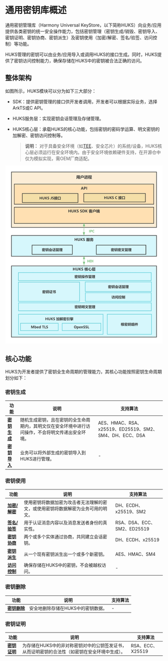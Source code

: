 # 通用密钥库概述

通用密钥管理库（Harmony Universal KeyStore，以下简称HUKS）向业务/应用提供各类密钥的统一安全操作能力，包括密钥管理（密钥生成/销毁、密钥导入、密钥证明、密钥协商、密钥派生）及密钥使用（加密/解密、签名/验签、访问控制）等功能。

HUKS管理的密钥可以由业务/应用导入或调用HUKS的接口生成。同时，HUKS提供了密钥访问控制能力，确保存储在HUKS中的密钥被合法正确的访问。


## 整体架构

如图所示，HUKS模块可以分为如下三大部分：

- SDK：提供密钥管理的接口供开发者调用，开发者可以根据实际业务，选择ArkTS或C API。

- HUKS服务层：实现密钥会话管理及存储管理。

- HUKS核心层：承载HUKS的核心功能，包括密钥的密码学运算、明文密钥的加解密、密钥访问控制等。
  > **说明：**
  > 对于具备安全环境（如[TEE](huks-concepts.md)、安全芯片）的系统/设备，HUKS核心层必须运行在安全环境内。由于安全环境依赖硬件支持，在开源仓中仅为模拟实现，需OEM厂商适配。

![zh-cn_image_0000001736030930](figures/zh-cn_image_0000001736030930.png)


## 核心功能

HUKS为开发者提供了密钥全生命周期的管理能力，其核心功能按照密钥生命周期划分如下：


### 密钥生成

| 功能 | 说明 | 支持算法 | 
| -------- | -------- | -------- |
| **[密钥生成](huks-key-generation-overview.md)** | 随机生成密钥，且在密钥的全生命周期内，其明文仅在安全环境中进行访问操作，不会将明文传递出安全环境。 | AES、HMAC、RSA、x25519、ED25519、SM2、SM4、DH、ECC、DSA | 
| **[密钥导入](huks-key-import-overview.md)** | 业务可以将外部生成的密钥导入到HUKS进行管理。 | - | 


### 密钥使用

| 功能 | 说明 | 支持算法 | 
| -------- | -------- | -------- |
| **[加密/解密](huks-encryption-decryption-overview.md)** | 使用密钥将数据加密为攻击者无法理解的密文，或使用密钥将数据解密为业务可用的明文。 | DH、ECDH、x25519、SM2 | 
| **[签名/验签](huks-signing-signature-verification-overview.md)** | 用于认证消息内容以及消息发送者身份的真实性。 | RSA、DSA、ECC、SM2、ED25519 | 
| **[密钥协商](huks-key-agreement-overview.md)** | 两个或多个实体通过协商，共同建立会话密钥。 | DH、ECDH、x25519 | 
| **[密钥派生](huks-key-derivation-overview.md)** | 从一个现有密钥派生出一个或多个新密钥。 | AES、HMAC、SM4 | 
| **[访问控制](huks-identity-authentication-overview.md)** | 确保存储在HUKS中的密钥，不会被越权访问。 | - | 


### 密钥删除

| 功能 | 说明 | 支持算法 | 
| -------- | -------- | -------- |
| **[密钥删除](huks-delete-key-arkts.md)** | 安全地删除存储在HUKS中的密钥数据。 | - | 


### 密钥证明

| 功能 | 说明 | 支持算法 | 
| -------- | -------- | -------- |
| **[密钥证明](huks-key-attestation-overview.md)** | 为存储在HUKS中的非对称密钥对中的公钥签发证书，从而证明密钥的合法性（如密钥在安全环境中生成）。 | RSA、ECC、X25519 | 
